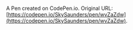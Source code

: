 # 

A Pen created on CodePen.io. Original URL: [https://codepen.io/SkySaunders/pen/wvZaZdw](https://codepen.io/SkySaunders/pen/wvZaZdw).

